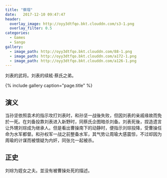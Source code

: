 ```yaml
---
title: "蔡瑁"
date:   2017-12-10 09:47:47
header:
  overlay_image: http://oyy3dtfqo.bkt.clouddn.com/s3-1.png
  overlay_filter: 0.5
categories:
  - Games
  - Sango
gallery:
  - image_path: http://oyy3dtfqo.bkt.clouddn.com/88-1.png
  - image_path: http://oyy3dtfqo.bkt.clouddn.com/a172-1.png
  - image_path: http://oyy3dtfqo.bkt.clouddn.com/a126-1.png
---
```


刘表的武将。刘表的续絃·蔡氏之弟。

{% include gallery caption="page.title" %}

## 演义

当孙坚依照袁术的指示攻打刘表时，和孙坚一战後失败，但因刘表的亲戚缘故而免於一死。在刘备投靠刘表进入新野时，同蔡氏企图暗杀刘备。刘表死後，捏造遗言让外甥刘琮成为继承人。但是看出曹操南下的动静时，便指示刘琮投降，受曹操任命为水军都督。和孙权军一战之前整备水军，其气势让周瑜大感震惊，不过却因为周瑜的计谋而被懷疑为内奸，同张允一起被杀。

## 正史

刘琮为姪女之夫。並没有被曹操处死的描述。